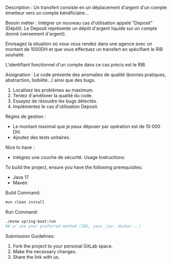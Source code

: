 Description :
Un transfert consiste en un déplacement d'argent d'un compte émetteur vers un compte bénéficiaire...

Besoin métier :
Intégrer un nouveau cas d'utilisation appelé "Deposit" (Dépôt). Le Deposit représente un dépôt d'argent liquide sur un compte donné (versement d'argent).

Envisagez la situation où vous vous rendez dans une agence avec un montant de 1000DH et que vous effectuez un transfert en spécifiant le RIB souhaité.

L'identifiant fonctionnel d'un compte dans ce cas précis est le RIB.

Assignation :
Le code présente des anomalies de qualité (bonnes pratiques, abstraction, lisibilité...) ainsi que des bugs.

1. Localisez les problèmes au maximum.
2. Tentez d'améliorer la qualité du code.
3. Essayez de résoudre les bugs détectés.
4. Implémentez le cas d'utilisation Deposit.

Règles de gestion :
- Le montant maximal que je peux déposer par opération est de 10 000 DH.
- Ajoutez des tests unitaires.

Nice to have :
- Intégrez une couche de sécurité.
  Usage Instructions:

To build the project, ensure you have the following prerequisites:

- Java 17
- Maven

Build Command:

```bash
mvn clean install
```

Run Command:

```bash
./mvnw spring-boot:run 
## or use your preferred method (IDE, java -jar, docker...)
```

Submission Guidelines:

1. Fork the project to your personal GitLab space.
2. Make the necessary changes.
3. Share the link with us.